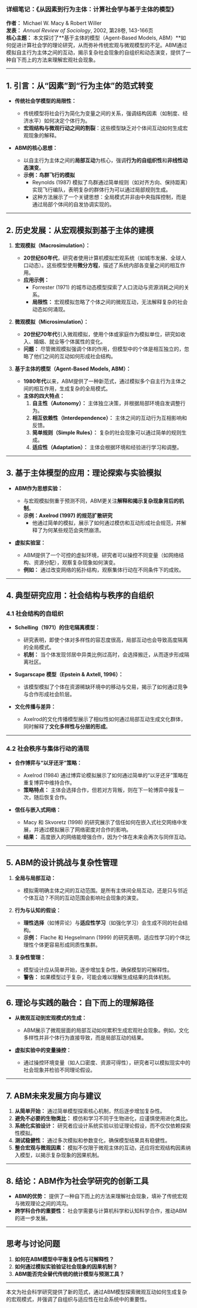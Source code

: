 ### **详细笔记：《从因素到行为主体：计算社会学与基于主体的模型》**  
**作者：** Michael W. Macy & Robert Willer  
**发表：** *Annual Review of Sociology*, 2002, 第28卷, 143-166页  
**核心主题：** 本文探讨了**基于主体的模型（Agent-Based Models, ABM）**如何促进计算社会学的理论研究，从而弥补传统宏观与微观模型的不足。ABM通过模拟自主行为主体之间的互动，揭示复杂社会现象的自组织和动态演变，提供了一种自下而上的方法来理解宏观社会现象。

---

## **1. 引言：从“因素”到“行为主体”的范式转变**

- **传统社会学模型的局限性：**  
  - 传统模型将社会行为简化为变量之间的关系，强调结构因素（如制度、经济水平）如何决定个体行为。  
  - **宏观结构与微观行动之间的割裂**：这些模型缺乏对个体间互动如何生成宏观现象的解释。

- **ABM的核心思想：**  
  - 以自主行为主体之间的**局部互动**为核心，强调**行为的自组织性**和**非线性动态演变**。  
  - **示例：鸟群飞行的模拟**  
    - Reynolds (1987) 模拟了鸟群通过简单规则（如对齐方向、保持距离）实现飞行编队，表明复杂的群体行为可以通过局部规则生成。  
    - 这种方法展示了一个关键思想：全局模式并非由中央指挥控制，而是通过局部个体间的自发协调实现的。

---

## **2. 历史发展：从宏观模拟到基于主体的建模**

1. **宏观模拟（Macrosimulation）：**  
   - **20世纪60年代**，研究者使用计算机模拟宏观系统（如城市发展、全球人口动态）。这些模型使用**微分方程**，描述了系统内部各变量之间的相互作用。  
   - **应用示例：**  
     - Forrester (1971) 的城市动态模型探索了人口流动与资源消耗之间的关系。
     - **局限性：** 宏观模拟忽略了个体之间的微观互动，无法解释复杂的社会动态如何涌现。

2. **微观模拟（Microsimulation）：**  
   - **20世纪70年代**引入微观模拟，使用个体或家庭作为模拟单位，研究如收入、婚姻、就业等个体属性的变化。  
   - **问题：** 尽管微观模拟强调个体的作用，但模型中的个体是相互独立的，忽略了他们之间的互动如何形成社会结构。

3. **基于主体的模型（Agent-Based Models, ABM）：**  
   - **1980年代**以来，ABM提供了一种新范式，通过模拟多个自主行为主体之间的相互作用，生成复杂的全局模式。  
   - **主体的四大特点：**
     1. **自主性（Autonomy）：** 主体独立决策，并根据局部环境自发调整行为。  
     2. **相互依赖性（Interdependence）：** 主体之间的互动行为互相影响和反馈。  
     3. **简单规则（Simple Rules）：** 复杂的社会现象可以通过简单的规则生成。  
     4. **适应性（Adaptation）：** 主体会根据环境和经验进行学习和调整。

---

## **3. 基于主体模型的应用：理论探索与实验模拟**

- **ABM作为思想实验：**  
  - 与宏观模拟侧重于预测不同，ABM更关注**解释和揭示复杂现象背后的机制**。  
  - **示例：Axelrod (1997) 的规范扩散研究**  
    - 他通过简单的模拟，展示了如何通过模仿和互动形成社会规范，并解释了为何某些规范会突然崩溃。

- **虚拟实验室：**  
  - ABM提供了一个可控的虚拟环境，研究者可以操控不同变量（如网络结构、资源分配），观察复杂现象如何演变。  
  - **例如：** 通过改变网络的拓扑结构，观察集体行动在不同条件下的成败。

---

## **4. 典型研究应用：社会结构与秩序的自组织**

### **4.1 社会结构的自组织**  

- **Schelling（1971）的住宅隔离模型：**  
  - 研究表明，即使个体对多样性的容忍度很高，局部互动也会导致高度隔离的全局模式。  
  - **机制：** 当个体发现邻居中异类比例过高时，会选择搬迁，从而逐步形成隔离社区。

- **Sugarscape 模型（Epstein & Axtell, 1996）：**  
  - 该模型模拟了个体在资源稀缺环境中的移动与交易，揭示了如何通过竞争与合作形成社会阶层。

- **文化传播与差异：**  
  - Axelrod的文化传播模型展示了相似性如何通过局部互动生成文化群体，同时解释了**文化多样性与分层的形成**。

---

### **4.2 社会秩序与集体行动的涌现**  

- **合作博弈与“以牙还牙”策略：**  
  - Axelrod (1984) 通过博弈论模拟展示了如何通过简单的“以牙还牙”策略在重复博弈中维持合作。  
  - **策略特点：** 主体会选择合作，但若对方背叛，则在下一轮博弈中报复一次，随后恢复合作。

- **信任与嵌入式网络：**  
  - Macy 和 Skvoretz (1998) 的研究展示了信任如何在嵌入式社交网络中发展，并通过模拟展示了网络密度对合作的影响。  
  - **结果：** 高度嵌入的网络能增强合作，因为个体在未来会再次与同伴互动。

---

## **5. ABM的设计挑战与复杂性管理**

1. **全局与局部互动：**  
   - 模拟需明确主体之间的互动范围。是所有主体间全局互动，还是只与邻近个体互动？不同的互动范围会影响社会现象的演变。

2. **行为与认知的假设：**  
   - **理性选择**（如博弈论）与**适应性学习**（如强化学习）会生成不同的社会结构。  
   - **示例：** Flache 和 Hegselmann (1999) 的研究表明，适应性学习的个体比理性个体更容易形成同质性集群。

3. **复杂性管理：**  
   - 模型设计应从简单开始，逐步增加复杂性，确保模型的可解释性。  
   - **警告：** 如果模型过于复杂，可能会难以理解生成结果的具体机制。

---

## **6. 理论与实践的融合：自下而上的理解路径**

- **从微观互动到宏观模式的生成：**  
  - ABM展示了微观层面的局部互动如何累积生成宏观社会现象。例如，文化多样性并非个体行为直接导致，而是局部互动的结果。

- **虚拟实验中的变量操控：**  
  - 通过操控环境变量（如人口密度、资源可得性），研究者可以模拟现实中的社会现象并检验不同理论假设。

---

## **7. ABM未来发展方向与建议**

1. **从简单开始：** 通过简单模型探索核心机制，然后逐步增加复杂性。  
2. **避免不必要的生物类比：** 模仿和学习不同于生物进化，应谨慎使用进化类比。  
3. **系统化实验设计：** 研究者应设计系统实验以验证理论假设，而不仅仅依赖探索性模拟。  
4. **测试稳健性：** 通过多次模拟和参数变化，确保模型结果具有稳健性。  
5. **整合宏观与微观因素：** 模拟不仅限于微观主体的互动，还应将宏观结构因素纳入模型，以揭示复杂现象的因果机制。

---

## **8. 结论：ABM作为社会学研究的创新工具**

- **ABM的优势：** 提供了一种自下而上的方法来理解社会现象，填补了传统宏观与微观理论之间的鸿沟。  
- **跨学科合作的重要性：** 社会学需要与计算机科学和认知科学合作，推动ABM的进一步发展。

---

## **思考与讨论问题**

1. **如何在ABM模型中平衡复杂性与可解释性？**
2. **如何通过模拟实验验证社会现象的因果机制？**
3. **ABM能否完全替代传统的统计模型与预测工具？**

------

本文为社会科学研究提供了新的范式，通过ABM模型探索微观互动如何生成复杂的宏观模式，并强调了自组织与适应性在社会系统中的重要性。